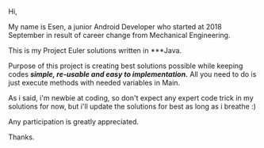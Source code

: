 Hi,

My name is Esen, a junior Android Developer who started at 2018 September in result of career change from Mechanical Engineering.

This is my Project Euler solutions written in ***Java.

Purpose of this project is creating best solutions possible while keeping codes ***simple, re-usable and easy to implementation.***
All you need to do is just execute methods with needed variables in Main.

As i said, i'm newbie at coding, so don't expect any expert code trick in my solutions for now, but i'll update the solutions for best as long as i breathe :)

Any participation is greatly appreciated.

Thanks.
